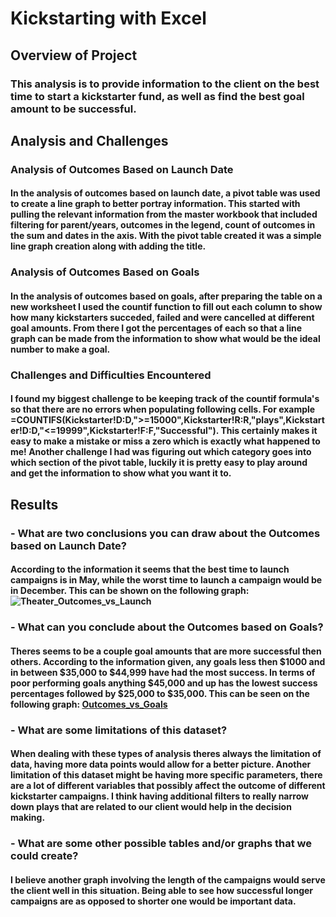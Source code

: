 # Kickstarting with Excel

## Overview of Project

### This analysis is to provide information to the client on the best time to start a kickstarter fund, as well as find the best goal amount to be successful.

## Analysis and Challenges

### Analysis of Outcomes Based on Launch Date

#### In the analysis of outcomes based on launch date, a pivot table was used to create a line graph to better portray information. This started with pulling the relevant information from the master workbook that included filtering for parent/years, outcomes in the legend, count of outcomes in the sum and dates in the axis. With the pivot table created it was a simple line graph creation along with adding the title.

### Analysis of Outcomes Based on Goals

#### In the analysis of outcomes based on goals, after preparing the table on a new worksheet I used the countif function to fill out each column to show how many kickstarters succeded, failed and were cancelled at different goal amounts. From there I got the percentages of each so that a line graph can be made from the information to show what would be the ideal number to make a goal.


### Challenges and Difficulties Encountered

#### I found my biggest challenge to be keeping track of the countif formula's so that there are no errors when populating following cells. For example =COUNTIFS(Kickstarter!D:D,">=15000",Kickstarter!R:R,"plays",Kickstarter!D:D,"<=19999",Kickstarter!F:F,"Successful"). This certainly makes it easy to make a mistake or miss a zero which is exactly what happened to me! Another challenge I had was figuring out which category goes into which section of the pivot table, luckily it is pretty easy to play around and get the information to show what you want it to.

## Results

### - What are two conclusions you can draw about the Outcomes based on Launch Date?

#### According to the information it seems that the best time to launch campaigns is in May, while the worst time to launch a campaign would be in December. This can be shown on the following graph: ![Theater_Outcomes_vs_Launch](https://user-images.githubusercontent.com/41974323/138204105-4e66efac-b4e0-4b8f-a3dd-bff0118ceb8b.png)


### - What can you conclude about the Outcomes based on Goals?

#### Theres seems to be a couple goal amounts that are more successful then others. According to the information given, any goals less then $1000 and in between $35,000 to $44,999 have had the most success. In terms of poor performing goals anything $45,000 and up has the lowest success percentages followed by $25,000 to $35,000. This can be seen on the following graph: [Outcomes_vs_Goals](https://user-images.githubusercontent.com/41974323/138204061-c0fd79fe-ee30-484c-a94f-1efee34600f4.png)


### - What are some limitations of this dataset?

#### When dealing with these types of analysis theres always the limitation of data, having more data points would allow for a better picture. Another limitation of this dataset might be having more specific parameters, there are a lot of different variables that possibly affect the outcome of different kickstarter campaigns. I think having additional filters to really narrow down plays that are related to our client would help in the decision making.

### - What are some other possible tables and/or graphs that we could create? 

#### I believe another graph involving the length of the campaigns would serve the client well in this situation. Being able to see how successful longer campaigns are as opposed to shorter one would be important data.
